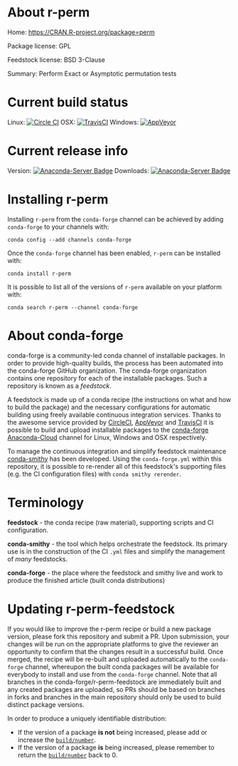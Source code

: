 About r-perm
============

Home: https://CRAN.R-project.org/package=perm

Package license: GPL

Feedstock license: BSD 3-Clause

Summary: Perform Exact or Asymptotic permutation tests



Current build status
====================

Linux: [![Circle CI](https://circleci.com/gh/conda-forge/r-perm-feedstock.svg?style=shield)](https://circleci.com/gh/conda-forge/r-perm-feedstock)
OSX: [![TravisCI](https://travis-ci.org/conda-forge/r-perm-feedstock.svg?branch=master)](https://travis-ci.org/conda-forge/r-perm-feedstock)
Windows: [![AppVeyor](https://ci.appveyor.com/api/projects/status/github/conda-forge/r-perm-feedstock?svg=True)](https://ci.appveyor.com/project/conda-forge/r-perm-feedstock/branch/master)

Current release info
====================
Version: [![Anaconda-Server Badge](https://anaconda.org/conda-forge/r-perm/badges/version.svg)](https://anaconda.org/conda-forge/r-perm)
Downloads: [![Anaconda-Server Badge](https://anaconda.org/conda-forge/r-perm/badges/downloads.svg)](https://anaconda.org/conda-forge/r-perm)

Installing r-perm
=================

Installing `r-perm` from the `conda-forge` channel can be achieved by adding `conda-forge` to your channels with:

```
conda config --add channels conda-forge
```

Once the `conda-forge` channel has been enabled, `r-perm` can be installed with:

```
conda install r-perm
```

It is possible to list all of the versions of `r-perm` available on your platform with:

```
conda search r-perm --channel conda-forge
```


About conda-forge
=================

conda-forge is a community-led conda channel of installable packages.
In order to provide high-quality builds, the process has been automated into the
conda-forge GitHub organization. The conda-forge organization contains one repository
for each of the installable packages. Such a repository is known as a *feedstock*.

A feedstock is made up of a conda recipe (the instructions on what and how to build
the package) and the necessary configurations for automatic building using freely
available continuous integration services. Thanks to the awesome service provided by
[CircleCI](https://circleci.com/), [AppVeyor](http://www.appveyor.com/)
and [TravisCI](https://travis-ci.org/) it is possible to build and upload installable
packages to the [conda-forge](https://anaconda.org/conda-forge)
[Anaconda-Cloud](http://docs.anaconda.org/) channel for Linux, Windows and OSX respectively.

To manage the continuous integration and simplify feedstock maintenance
[conda-smithy](http://github.com/conda-forge/conda-smithy) has been developed.
Using the ``conda-forge.yml`` within this repository, it is possible to re-render all of
this feedstock's supporting files (e.g. the CI configuration files) with ``conda smithy rerender``.


Terminology
===========

**feedstock** - the conda recipe (raw material), supporting scripts and CI configuration.

**conda-smithy** - the tool which helps orchestrate the feedstock.
                   Its primary use is in the construction of the CI ``.yml`` files
                   and simplify the management of *many* feedstocks.

**conda-forge** - the place where the feedstock and smithy live and work to
                  produce the finished article (built conda distributions)


Updating r-perm-feedstock
=========================

If you would like to improve the r-perm recipe or build a new
package version, please fork this repository and submit a PR. Upon submission,
your changes will be run on the appropriate platforms to give the reviewer an
opportunity to confirm that the changes result in a successful build. Once
merged, the recipe will be re-built and uploaded automatically to the
`conda-forge` channel, whereupon the built conda packages will be available for
everybody to install and use from the `conda-forge` channel.
Note that all branches in the conda-forge/r-perm-feedstock are
immediately built and any created packages are uploaded, so PRs should be based
on branches in forks and branches in the main repository should only be used to
build distinct package versions.

In order to produce a uniquely identifiable distribution:
 * If the version of a package **is not** being increased, please add or increase
   the [``build/number``](http://conda.pydata.org/docs/building/meta-yaml.html#build-number-and-string).
 * If the version of a package **is** being increased, please remember to return
   the [``build/number``](http://conda.pydata.org/docs/building/meta-yaml.html#build-number-and-string)
   back to 0.
